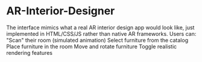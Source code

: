# AR-Interior-Designer
The interface mimics what a real AR interior design app would look like, just implemented in HTML/CSS/JS rather than native AR frameworks. Users can:  "Scan" their room (simulated animation) Select furniture from the catalog Place furniture in the room Move and rotate furniture Toggle realistic rendering features
